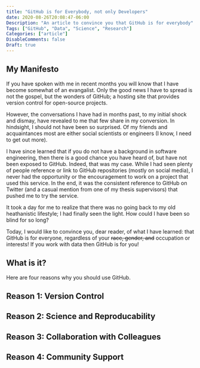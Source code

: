 ```yaml
---
title: "GitHub is for Everybody, not only Developers"
date: 2020-08-26T20:08:47-06:00
Description: "An article to convince you that GitHub is for everybody"
Tags: ["GitHub", "Data", "Science", "Research"]
Categories: ["article"]
DisableComments: false
Draft: true
---
```


## My Manifesto 

If you have spoken with me in recent months you will know that I have become somewhat of an evangalist. Only the good news I have to spread is not the gospel, but the wonders of GitHub; a hosting site that provides version control for open-source projects. 

However, the conversations I have had in months past, to my initial shock and dismay, have revealed to me that few share in my conversion. In hindsight, I should not have been so surprised. Of my friends and acquaintances most are either social scientists or engineers (I know, I need to get out more).

I have since learned that if you do not have a background in software engineering, then there is a good chance you have heard of, but have not been exposed to GitHub. Indeed, that was my case. While I had seen plenty of people reference or link to GitHub repositories (mostly on social media), I never had the opportunity or the encouragement to work on a project that used this service. In the end, it was the consistent reference to GitHub on Twitter (and a casual mention from one of my thesis supervisors) that pushed me to try the service. 

It took a day for me to realize that there was no going back to my old heathanistic lifestyle; I had finally seen the light. How could I have been so blind for so long? 

Today, I would like to convince you, dear reader, of what I have learned: that GitHub is for everyone, regardless of your ~~race, gender, and~~ occupation or interests! If you work with data then GitHub is for you! 

## What is it? 


Here are four reasons why you should use GitHub. 

## Reason 1: Version Control

## Reason 2: Science and Reproducability 

## Reason 3: Collaboration with Colleagues

## Reason 4: Community Support